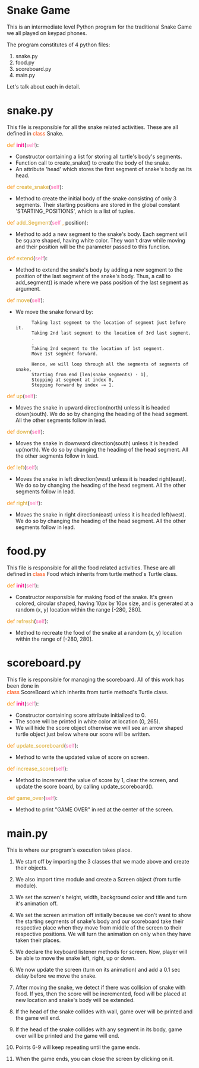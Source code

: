 Snake Game
======
This is an intermediate level Python program for the traditional Snake Game we all played on keypad phones.

The program constitutes of 4 python files:
1. snake.py 
2. food.py
3. scoreboard.py
4. main.py

Let's talk about each in detail.

snake.py  
======

This file is responsible for all the snake related activities. 
These are all defined in 
<font color="#ff4500"> class </font> Snake.

<font color="#ff8c00"> def </font> <font color="#ff1493"> __init__</font>(<font color="#ff69b4">self</font>):

* Constructor containing a list for storing all turtle's body's segments.
* Function call to create_snake() to create the body of the snake.
* An attribute 'head' which stores the first segment of snake's body as its head.

<font color="#ff8c00"> def </font> <font color="#daa520"> create_snake</font>(<font color="#ff69b4">self</font>):

* Method to create the initial body of the snake consisting of only 3 segments.
Their starting positions are stored in the global constant 'STARTING_POSITIONS', which is a list of tuples.

<font color="#ff8c00"> def </font> <font color="#daa520"> add_Segment</font>(<font color="#ff69b4">self <font color="#ff8c00">, </font></font> position):

* Method to add a new segment to the snake's body. Each segment will be square shaped, having white color. They won't draw while moving and their position will be the parameter passed to this function.

<font color="#ff8c00"> def </font> <font color="#daa520"> extend</font>(<font color="#ff69b4">self</font>):

* Method to extend the snake's body by adding a new segment to the position of the last segment of the snake's body.
Thus, a call to add_segment() is made where we pass position of the last segment as argument.
 
<font color="#ff8c00"> def </font> <font color="#daa520"> move</font>(<font color="#ff69b4">self</font>):

* We move the snake forward by:

            Taking last segment to the location of segment just before it.
            Taking 2nd last segment to the location of 3rd last segment.
            .
            .
            Taking 2nd segment to the location of 1st segment.
            Move 1st segment forward.

            Hence, we will loop through all the segments of segments of snake,
            Starting from end [len(snake_segments) - 1],
            Stopping at segment at index 0,
            Stepping forward by index -= 1.

<font color="#ff8c00"> def </font> <font color="#daa520"> up</font>(<font color="#ff69b4">self</font>):

* Moves the snake in upward direction(north) unless it is headed down(south). We do so by changing the heading of the head segment. All the other segments follow in lead.

<font color="#ff8c00"> def </font> <font color="#daa520"> down</font>(<font color="#ff69b4">self</font>):

* Moves the snake in downward direction(south) unless it is headed up(north). We do so by changing the heading of the head segment. All the other segments follow in lead.

<font color="#ff8c00"> def </font> <font color="#daa520"> left</font>(<font color="#ff69b4">self</font>):

* Moves the snake in left direction(west) unless it is headed right(east). We do so by changing the heading of the head segment. All the other segments follow in lead.

<font color="#ff8c00"> def </font> <font color="#daa520"> right</font>(<font color="#ff69b4">self</font>):

* Moves the snake in right direction(east) unless it is headed left(west). We do so by changing the heading of the head segment. All the other segments follow in lead.

food.py  
======

This file is responsible for all the food related activities. 
These are all defined in 
<font color="#ff4500"> class </font> Food which inherits from turtle method's Turtle class.

<font color="#ff8c00"> def </font> <font color="#ff1493"> __init__</font>(<font color="#ff69b4">self</font>):

* Constructor responsible for making food of the snake. It's green colored, circular shaped,
having 10px by 10px size, and is generated at a random (x, y) location within the range [-280, 280].

<font color="#ff8c00"> def </font> <font color="#daa520"> refresh</font>(<font color="#ff69b4">self</font>):

* Method to recreate the food of the snake at a random (x, y) location within the range of [-280, 280].

scoreboard.py  
======

This file is responsible for managing the scoreboard. 
All of this work has been done in  
<font color="#ff4500"> class </font> ScoreBoard which inherits from turtle method's Turtle class.


<font color="#ff8c00"> def </font> <font color="#ff1493"> __init__</font>(<font color="#ff69b4">self</font>):

* Constructor containing score attribute initialized to 0.
* The score will be printed in white color at location (0, 265).
* We will hide the score object otherwise we will see an arrow shaped turtle object just below where our score will be written. 

<font color="#ff8c00"> def </font> <font color="#daa520"> update_scoreboard</font>(<font color="#ff69b4">self</font>):

* Method to write the updated value of score on screen.

<font color="#ff8c00"> def </font> <font color="#daa520"> increase_score</font>(<font color="#ff69b4">self</font>):

* Method to increment the value of score by 1, clear the screen, and update the score board, by calling update_scoreboard().

<font color="#ff8c00"> def </font> <font color="#daa520"> game_over</font>(<font color="#ff69b4">self</font>):

* Method to print "GAME OVER" in red at the center of the screen.

main.py 
======

This is where our program's execution takes place. 

1. We start off by importing the 3 classes that we made above
and create their objects.

2. We also import time module and create a Screen object (from turtle module).

3. We set the screen's height, width, background color and title and turn it's animation off.

4. We set the screen animation off initially because we don't want to show
the starting segments of snake's body and our scoreboard take their respective place when
they move from middle of the screen to their respective positions. We will turn the animation on only
when they have taken their places.

5. We declare the keyboard listener methods for screen. Now, player will be able to move the snake left, right, up or down.

6. We now update the screen (turn on its animation) and add a 0.1 sec delay before we move the snake.

7. After moving the snake, we detect if there was collision of snake with food.
If yes, then the score will be incremented, food will be placed at new location and snake's body will be extended.

8. If the head of the snake collides with wall, game over will be printed and the game will end.

9. If the head of the snake collides with any segment in its body, game over will be printed and the game will end.

10. Points 6-9 will keep repeating until the game ends.

11. When the game ends, you can close the screen by clicking on it. 
